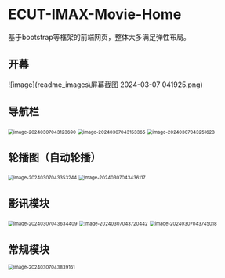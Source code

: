 # ECUT-IMAX-Movie-Home
基于bootstrap等框架的前端网页，整体大多满足弹性布局。

## 开幕

![image](readme_images\屏幕截图 2024-03-07 041925.png)

## 导航栏

<img src="C:\Users\温文尔雅\OneDrive\桌面\HOME\ECUT-IMAX-Movie-Home\readme_images\image-20240307043123690.png" alt="image-20240307043123690" style="zoom:67%;" />

<img src="C:\Users\温文尔雅\OneDrive\桌面\HOME\ECUT-IMAX-Movie-Home\readme_images\image-20240307043153365.png" alt="image-20240307043153365" style="zoom:67%;" />

<img src="C:\Users\温文尔雅\OneDrive\桌面\HOME\ECUT-IMAX-Movie-Home\readme_images\image-20240307043251623.png" alt="image-20240307043251623" style="zoom:67%;" />

## 轮播图（自动轮播）

<img src="C:\Users\温文尔雅\OneDrive\桌面\HOME\ECUT-IMAX-Movie-Home\readme_images\image-20240307043353244.png" alt="image-20240307043353244" style="zoom:67%;" />

<img src="C:\Users\温文尔雅\OneDrive\桌面\HOME\ECUT-IMAX-Movie-Home\readme_images\image-20240307043436117.png" alt="image-20240307043436117" style="zoom:67%;" />

## 影讯模块

<img src="C:\Users\温文尔雅\OneDrive\桌面\HOME\ECUT-IMAX-Movie-Home\readme_images\image-20240307043634409.png" alt="image-20240307043634409" style="zoom:67%;" />

<img src="C:\Users\温文尔雅\OneDrive\桌面\HOME\ECUT-IMAX-Movie-Home\readme_images\image-20240307043720442.png" alt="image-20240307043720442" style="zoom:67%;" />

<img src="C:\Users\温文尔雅\OneDrive\桌面\HOME\ECUT-IMAX-Movie-Home\readme_images\image-20240307043745018.png" alt="image-20240307043745018" style="zoom:67%;" />

## 常规模块

<img src="C:\Users\温文尔雅\OneDrive\桌面\HOME\ECUT-IMAX-Movie-Home\readme_images\image-20240307043839161.png" alt="image-20240307043839161" style="zoom:67%;" />

